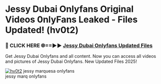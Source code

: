 # Jessy Dubai Onlyfans Original Videos 0nlyFans Leaked - Files Updated! (hv0t2)

<h3>🔴 CLICK HERE 🌐==►► <a href="https://tinyurl.com/4seja8ks" rel="nofollow">Jessy Dubai Onlyfans Updated Files</a></h3>

Get Jessy Dubai Onlyfans and all content. Now you can access all videos and pictures of Jessy Dubai Onlyfans. New Updated Files 2025!

[![hv0t2](https://i.imgur.com/EWjZXRe.gif)](https://tinyurl.com/4seja8ks)
jessy marquesa onlyfans<br>
jessy marq onlyfans
